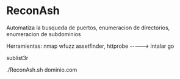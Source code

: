 # ReconAsh
Automatiza la busqueda de puertos, enumeracion de directorios, enumeracion de subdominios

Herramientas: 
nmap 
wfuzz
assetfinder, httprobe -----> intalar go 

sublist3r


./ReconAsh.sh dominio.com 
